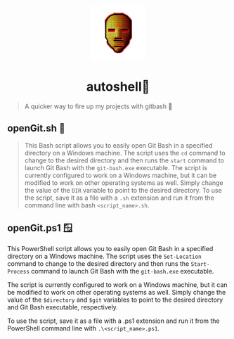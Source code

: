 <div align="center">
<img height="125" src="assets/overkill.png">
</div>

<h1 align="center">autoshell🐚</h1>

> A quicker way to fire up my projects with gitbash 🚀

## openGit.sh 🐚

>This Bash script allows you to easily open Git Bash in a specified directory on a Windows machine. The script uses the ``cd`` command to change to the desired directory and then runs the ``start`` command to launch Git Bash with the ``git-bash.exe`` executable.
>The script is currently configured to work on a Windows machine, but it can be modified to work on other operating systems as well. Simply change the value of the ``DIR`` variable to point to the desired directory.
>To use the script, save it as a file with a ``.sh`` extension and run it from the command line with bash ``<script_name>.sh``.

## openGit.ps1 🪟

This PowerShell script allows you to easily open Git Bash in a specified directory on a Windows machine. The script uses the ``Set-Location`` command to change to the desired directory and then runs the ``Start-Process`` command to launch Git Bash with the ``git-bash.exe`` executable.

The script is currently configured to work on a Windows machine, but it can be modified to work on other operating systems as well. Simply change the value of the ``$directory`` and ``$git`` variables to point to the desired directory and Git Bash executable, respectively.

To use the script, save it as a file with a .ps1 extension and run it from the PowerShell command line with ``.\<script_name>.ps1``.